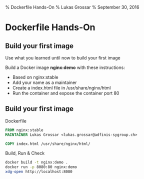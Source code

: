 % Dockerfile Hands-On
% Lukas Grossar
% September 30, 2016

# Dockerfile Hands-On

## Build your first image

Use what you learned until now to build your first image

Build a Docker image **nginx:demo** with these instructions:

* Based on nginx:stable
* Add your name as a maintainer
* Create a index.html file in /usr/share/nginx/html
* Run the container and expose the container port 80

## Build your first image

Dockerfile
```dockerfile
FROM nginx:stable
MAINTAINER Lukas Grossar <lukas.grossar@adfinis-sygroup.ch>

COPY index.html /usr/share/nginx/html/
```

Build, Run & Check
```bash
docker build -t nginx:demo .
docker run -p 8080:80 nginx:demo
xdg-open http://localhost:8080
```
